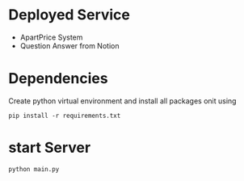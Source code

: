 # Deployed Service
- ApartPrice System
- Question Answer from Notion

# Dependencies
Create python virtual environment and install all packages onit using

```pip install -r requirements.txt```

# start Server

```python main.py```


